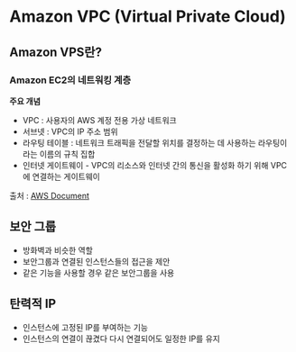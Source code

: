 # Amazon VPC (Virtual Private Cloud)

## Amazon VPS란?
### Amazon EC2의 네트워킹 계층
**주요 개념**
- VPC : 사용자의 AWS 계정 전용 가상 네트워크
- 서브넷 : VPC의 IP 주소 범위
- 라우팅 테이블 : 네트워크 트래픽을 전달할 위치를 결정하는 데 사용하는 라우팅이라는 이름의 규칙 집합
- 인터넷 게이트웨이 - VPC의 리소스와 인터넷 간의 통신을 활성화 하기 위해 VPC에 연결하는 게이트웨이

출처 : [AWS Document](https://docs.aws.amazon.com/ko_kr/vpc/index.html)

## 보안 그룹
- 방화벽과 비슷한 역할
- 보안그룹과 연결된 인스턴스들의 접근을 제안
- 같은 기능을 사용할 경우 같은 보안그룹을 사용

## 탄력적 IP
- 인스턴스에 고정된  IP를 부여하는 기능
- 인스턴스의 연결이 끊겼다 다시 연결되어도 일정한 IP를 유지